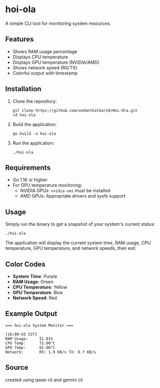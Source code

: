 # hoi-ola

A simple CLI tool for monitoring system resources. 

## Features

- Shows RAM usage percentage
- Displays CPU temperature
- Displays GPU temperature (NVIDIA/AMD)
- Shows network speed (RX/TX)
- Colorful output with timestamp

## Installation

1. Clone the repository:
   ```
   git clone https://github.com/vedantkalkar19/Hoi-Ola.git
   cd hoi-ola
   ```

2. Build the application:
   ```
   go build -o hoi-ola
   ```

3. Run the application:
   ```
   ./hoi-ola
   ```

## Requirements

- Go 1.16 or higher
- For GPU temperature monitoring:
  - NVIDIA GPUs: `nvidia-smi` must be installed
  - AMD GPUs: Appropriate drivers and sysfs support

## Usage

Simply run the binary to get a snapshot of your system's current status:

```
./hoi-ola
```

The application will display the current system time, RAM usage, CPU temperature, GPU temperature, and network speeds, then exit.

## Color Codes

- **System Time**: Purple
- **RAM Usage**: Green
- **CPU Temperature**: Yellow
- **GPU Temperature**: Blue
- **Network Speed**: Red

## Example Output

```
=== hoi-ola System Monitor ===

[16:09:43 IST]
RAM Usage:     51.01%
CPU Temp:      72.00°C
GPU Temp:      62.00°C
Network:       RX: 1.9 KB/s TX: 0.7 KB/s
```

## Source

created using qwen cli and gemini cli
